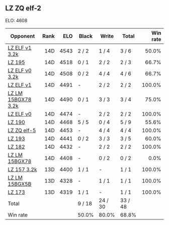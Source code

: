 ## LZ ZQ elf-2 ##

ELO: 4608

Opponent | Rank | ELO | Black | Write | Total | Win rate
---------|-----:|----:|-------|-------|-------|-------:
[LZ ELF v1 3.2k](LZ%20ELF%20v1%203.2k.md) | 14D | 4543 | 2 / 2 | 1 / 4 | 3 / 6 | 50.0%
[LZ 195](LZ%20195.md) | 14D | 4518 | 0 / 1 | 2 / 2 | 2 / 3 | 66.7%
[LZ ELF v0 3.2k](LZ%20ELF%20v0%203.2k.md) | 14D | 4508 | 0 / 2 | 4 / 4 | 4 / 6 | 66.7%
[LZ ELF v1](LZ%20ELF%20v1.md) | 14D | 4491 | - | 2 / 2 | 2 / 2 | 100.0%
[LZ LM 15BGX78 3.2k](LZ%20LM%2015BGX78%203.2k.md) | 14D | 4490 | 0 / 1 | 3 / 3 | 3 / 4 | 75.0%
[LZ ELF v0](LZ%20ELF%20v0.md) | 14D | 4474 | - | 2 / 2 | 2 / 2 | 100.0%
[LZ 190](LZ%20190.md) | 14D | 4468 | 5 / 5 | 0 / 4 | 5 / 9 | 55.6%
[LZ ZQ elf-5](LZ%20ZQ%20elf-5.md) | 14D | 4453 | - | 4 / 4 | 4 / 4 | 100.0%
[LZ 193](LZ%20193.md) | 14D | 4441 | 0 / 2 | 3 / 3 | 3 / 5 | 60.0%
[LZ 182](LZ%20182.md) | 14D | 4432 | - | 2 / 2 | 2 / 2 | 100.0%
[LZ LM 15BGX78](LZ%20LM%2015BGX78.md) | 14D | 4408 | - | 0 / 2 | 0 / 2 | 0.0%
[LZ 157 3.2k](LZ%20157%203.2k.md) | 13D | 4400 | 1 / 1 | - | 1 / 1 | 100.0%
[LZ LM 15BGX5B](LZ%20LM%2015BGX5B.md) | 13D | 4328 | - | 1 / 1 | 1 / 1 | 100.0%
[LZ 173](LZ%20173.md) | 13D | 4319 | 1 / 1 | - | 1 / 1 | 100.0%
Total | | | 9 / 18 | 24 / 30 | 33 / 48 | 
Win rate| | | 50.0% | 80.0% | 68.8% | 
